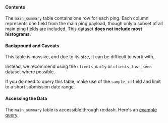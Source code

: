 
#### Contents

The `main_summary` table contains one row for each ping.
Each column represents one field from the main ping payload,
though only a subset of all main ping fields are included.
This dataset **does not include most histograms**.

#### Background and Caveats
This table is massive, and due to its size, it can be difficult to work with.

Instead, we recommend using the `clients_daily` or `clients_last_seen` dataset
where possible.

If you do need to query this table, make use of the `sample_id` field and
limit to a short submission date range.

#### Accessing the Data

The `main_summary` table is accessible through re:dash.
Here's an [example query](https://sql.telemetry.mozilla.org/queries/4201/source).